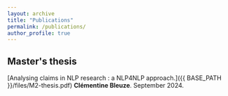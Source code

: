 ```yaml
---
layout: archive
title: "Publications"
permalink: /publications/
author_profile: true
---
```

## Master's thesis

[Analysing claims in NLP research : a NLP4NLP approach.]({{ BASE_PATH }}/files/M2-thesis.pdf) **Clémentine Bleuze**. September 2024.
